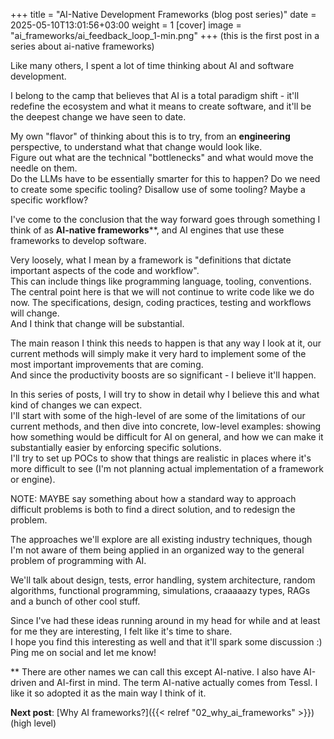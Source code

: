 +++
title = "AI-Native Development Frameworks (blog post series)"
date = 2025-05-10T13:01:56+03:00
weight = 1
[cover]
  image = "ai_frameworks/ai_feedback_loop_1-min.png"
+++
(this is the first post in a series about ai-native frameworks)

Like many others, I spent a lot of time thinking about AI and software development.

I belong to the camp that believes that AI is a total paradigm shift - it'll redefine the ecosystem and what it means to
create software, and it'll be the deepest change we have seen to date.  

My own "flavor" of thinking about this is to try, from an **engineering** perspective, to understand what that change
would look like.  
Figure out what are the technical "bottlenecks" and what would move the needle on them.  
Do the LLMs have to be essentially smarter for this to happen? Do we need to create some specific tooling?
Disallow use of some tooling? Maybe a specific workflow?

I've come to the conclusion that the way forward goes through something I think of as **AI-native frameworks****, and 
AI engines that use these frameworks to develop software.  

Very loosely, what I mean by a framework is "definitions that dictate important aspects of the code and workflow".  
This can include things like programming language, tooling, conventions.  
The central point here is that we will not continue to write code like we do now. The specifications, design, coding
practices, testing and workflows will change.  
And I think that change will be substantial.

The main reason I think this needs to happen is that any way I look at it, our current methods will simply make it very
hard to implement some of the most important improvements that are coming.  
And since the productivity boosts are so significant - I believe it'll happen.  

In this series of posts, I will try to show in detail why I believe this and what kind of changes we can expect.  
I'll start with some of the high-level of are some of the limitations of our current methods, 
and then dive into concrete, low-level examples: showing how something would be difficult for AI on general, and how
we can make it substantially easier by enforcing specific solutions.  
I'll try to set up POCs to show that things are realistic in places where it's more difficult to see (I'm not planning
actual implementation of a framework or engine).

NOTE: MAYBE say something about how a standard way to approach difficult problems is both to find a direct solution, and
to redesign the problem.

The approaches we'll explore are all existing industry techniques, though I'm not aware of them being applied in an organized way to the general problem of programming with AI.



We'll talk about design, tests, error handling, system architecture, random algorithms, 
functional programming, simulations, craaaaazy types, RAGs and a bunch of other cool stuff.  

Since I've had these ideas running around in my head for while and at least for me they are interesting, I felt like
it's time to share.  
I hope you find this interesting as well and that it'll spark some discussion :)  
Ping me on social and let me know!


** There are other names we can call this except AI-native. I also have AI-driven and AI-first in mind. The term 
AI-native actually comes from Tessl. I like it so adopted it as the main way I think of it.

**Next post**: [Why AI frameworks?]({{< relref "02_why_ai_frameworks" >}}) (high level)

